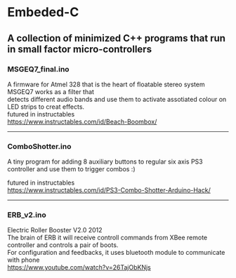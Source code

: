 # Embeded-C
A collection of minimized C++ programs that run in small factor micro-controllers
---
### MSGEQ7_final.ino
A firmware for Atmel 328 that is the heart of floatable stereo system MSGEQ7 works as a filter that  
detects different audio bands and use them to activate assotiated colour on LED strips to creat effects.  
futured in instructables  
https://www.instructables.com/id/Beach-Boombox/

---
### ComboShotter.ino
A tiny program for adding 8 auxiliary buttons to regular six axis PS3 controller and use them to trigger combos :)  

futured in instructables  
https://www.instructables.com/id/PS3-Combo-Shotter-Arduino-Hack/

---
### ERB_v2.ino
Electric Roller Booster V2.0 2012  
The brain of ERB it will receive controll commands from XBee remote controller and controls a pair of boots.  
For configuration and feedbacks, it uses bluetooth module to communicate with phone  
https://www.youtube.com/watch?v=26TajObKNjs

